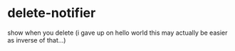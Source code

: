 # delete-notifier
show when you delete (i gave up on hello world this may actually be easier as inverse of that...)
